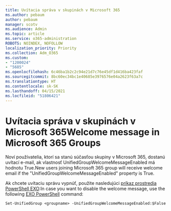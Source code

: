 ```yaml
---
title: Uvítacia správa v skupinách v Microsoft 365
ms.author: pebaum
author: pebaum
manager: scotv
ms.audience: Admin
ms.topic: article
ms.service: o365-administration
ROBOTS: NOINDEX, NOFOLLOW
localization_priority: Priority
ms.collection: Adm_O365
ms.custom:
- "1200024"
- "5685"
ms.openlocfilehash: 6c46ba1b2c2c94e21d7c76e45df1d416ba423faf
ms.sourcegitcommit: 8bc60ec34bc1e40685e3976576e04a2623f63a7c
ms.translationtype: HT
ms.contentlocale: sk-SK
ms.lasthandoff: 04/15/2021
ms.locfileid: "51806421"
---
```

# <a name="welcome-message-in-microsoft-365-groups"></a><span data-ttu-id="7ddad-102">Uvítacia správa v skupinách v Microsoft 365</span><span class="sxs-lookup"><span data-stu-id="7ddad-102">Welcome message in Microsoft 365 Groups</span></span>

<span data-ttu-id="7ddad-103">Noví používatelia, ktorí sa stanú súčasťou skupiny v Microsoft 365, dostanú uvítací e-mail, ak vlastnosť UnifiedGroupWelcomeMessageEnabled má hodnotu True.</span><span class="sxs-lookup"><span data-stu-id="7ddad-103">New users joining Microsoft 365 group will receive welcome email if the "UnifiedGroupWelcomeMessageEnabled" property is True.</span></span>

<span data-ttu-id="7ddad-104">Ak chcete uvítaciu správu vypnúť, použite nasledujúci [príkaz prostredia PowerShell EXO](https://docs.microsoft.com/powershell/exchange/exchange-online/exchange-online-powershell-v2/exchange-online-powershell-v2?view=exchange-ps):</span><span class="sxs-lookup"><span data-stu-id="7ddad-104">In case you want to disable the welcome message, use the following [EXO PowerShell](https://docs.microsoft.com/powershell/exchange/exchange-online/exchange-online-powershell-v2/exchange-online-powershell-v2?view=exchange-ps) command:</span></span>

`
Set-UnifiedGroup <groupname> -UnifiedGroupWelcomeMessageEnabled:$False
`
